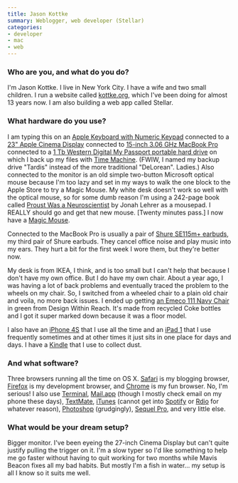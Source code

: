 ```yaml
---
title: Jason Kottke
summary: Weblogger, web developer (Stellar)
categories:
- developer
- mac
- web
---
```


### Who are you, and what do you do?

I'm Jason Kottke. I live in New York City. I have a wife and two small children. I run a website called [kottke.org](http://kottke.org "Jason's website."), which I've been doing for almost 13 years now. I am also building a web app called Stellar.

### What hardware do you use?

I am typing this on an [Apple Keyboard with Numeric Keypad][keyboard] connected to a [23" Apple Cinema Display][cinema-display] connected to [15-inch 3.06 GHz MacBook Pro][macbook-pro] connected to a [1 Tb Western Digital My Passport portable hard drive][my-passport-mac] on which I back up my files with [Time Machine][time-machine]. (FWIW, I named my backup drive "Tardis" instead of the more traditional "DeLorean". Ladies.) Also connected to the monitor is an old simple two-button Microsoft optical mouse because I'm too lazy and set in my ways to walk the one block to the Apple Store to try a Magic Mouse. My white desk doesn't work so well with the optical mouse, so for some dumb reason I'm using a 242-page book called [Proust Was a Neuroscientist](http://www.amazon.com/Proust-Was-Neuroscientist-Jonah-Lehrer/dp/0547085907/ "The book Jason uses as a mouse pad.") by Jonah Lehrer as a mousepad. I REALLY should go and get that new mouse. \[Twenty minutes pass.\] I now have a [Magic Mouse][magic-mouse].

Connected to the MacBook Pro is usually a pair of [Shure SE115m+ earbuds][se115m-plus], my third pair of Shure earbuds. They cancel office noise and play music into my ears. They hurt a bit for the first week I wore them, but they're better now.

My desk is from IKEA, I think, and is too small but I can't help that because I don't have my own office. But I do have my own chair. About a year ago, I was having a lot of back problems and eventually traced the problem to the wheels on my chair. So, I switched from a wheeled chair to a plain old chair and voila, no more back issues. I ended up getting [an Emeco 111 Navy Chair][111-navy] in green from Design Within Reach. It's made from recycled Coke bottles and I got it super marked down because it was a floor model.

I also have an [iPhone 4S][iphone-4s] that I use all the time and an [iPad 1][ipad] that I use frequently sometimes and at other times it just sits in one place for days and days. I have a [Kindle][] that I use to collect dust.

### And what software?

Three browsers running all the time on OS X. [Safari][] is my blogging browser, [Firefox][] is my development browser, and [Chrome][] is my fun browser. No, I'm serious! I also use [Terminal][], [Mail.app][mail] (though I mostly check email on my phone these days), [TextMate][], [iTunes][] (cannot get into [Spotify][] or [Rdio][] for whatever reason), [Photoshop][] (grudgingly), [Sequel Pro][sequel-pro], and very little else.

### What would be your dream setup?

Bigger monitor. I've been eyeing the 27-inch Cinema Display but can't quite justify pulling the trigger on it. I'm a slow typer so I'd like something to help me go faster without having to quit working for two months while Mavis Beacon fixes all my bad habits. But mostly I'm a fish in water... my setup is all I know so it suits me well.

[111-navy]: https://www.emeco.net/products/emeco-111n-red-111-navy-chair-red-coca-cola "A chair."
[ipad]: https://www.apple.com/ipad/ "A tablet device."
[iphone-4s]: https://en.wikipedia.org/wiki/IPhone_4S "A smartphone."
[se115m-plus]: https://www.amazon.com/Shure-SE115m-Sound-Isolating-Headset/dp/B0031RG33C "In-ear headphones with remote/mic."
[macbook-pro]: https://www.apple.com/macbook-pro/ "A laptop."
[magic-mouse]: https://www.apple.com/magicmouse/ "A multi-touch mouse."
[my-passport-mac]: https://www.amazon.com/Passport-Portable-External-Storage-WDBLUZ0010BSL-NESN/dp/B00CO1I2FS "A portable hard drive."
[cinema-display]: https://en.wikipedia.org/wiki/Apple_Cinema_Display "An LCD display."
[kindle]: https://www.amazon.com/Kindle-Ereader-ebook-reader/dp/B007HCCNJU "A digital book reader."
[keyboard]: https://www.apple.com/keyboard/ "The keyboard."
[rdio]: http://www.rdio.com/home/en-us/ "A music streaming service."
[itunes]: https://www.apple.com/itunes/ "A jukebox application and online store."
[terminal]: https://en.wikipedia.org/wiki/Terminal_(OS_X) "A console application included with Mac OS X."
[textmate]: http://macromates.com/ "A text editor for the Mac."
[time-machine]: https://en.wikipedia.org/wiki/Time_Machine_(Mac_OS) "Backup software for the masses, included with Mac OS X 10.5."
[safari]: https://www.apple.com/safari/ "A fast web browser."
[spotify]: https://www.spotify.com/us/ "A music streaming service."
[sequel-pro]: http://www.sequelpro.com/ "A MySQL GUI for the Mac."
[firefox]: https://www.mozilla.org/en-US/firefox/new/ "A cross-platform open-source web browser."
[mail]: https://en.wikipedia.org/wiki/Mail_(application) "The default Mac OS X mail client."
[chrome]: https://www.google.com/intl/en/chrome/browser/ "A WebKit-based browser, where each tab runs in its own thread."
[photoshop]: https://www.adobe.com/products/photoshop.html "A bitmap image editor."

